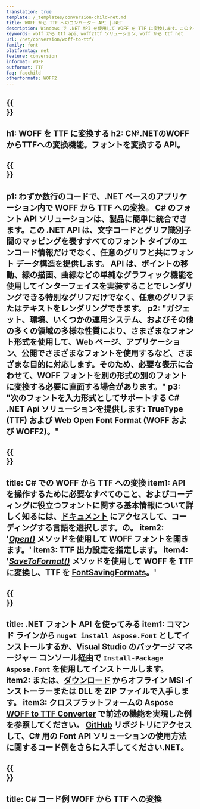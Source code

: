 ```yaml
---
translation: true
template: /_templates/conversion-child-net.md
title: WOFF から TTF へのコンバーター API |.NET
description: Windows で .NET API を使用して WOFF を TTF に変換します。このネイティブの WOFF から TTF へのフォント変換機能を独自のソリューションに統合します。
keywords: woff から ttf api、woff2ttf ソリューション、woff から ttf net
url: /net/conversion/woff-to-ttf/
family: font
platformtag: net
feature: conversion
informat: WOFF
outformat: TTF
faq: faqchild
otherformats: WOFF2
---
```


{{<section banner>}}
---
h1: WOFF を TTF に変換する
h2: C№.NETのWOFFからTTFへの変換機能。フォントを変換する API。
---

{{<section overview>}}
---
p1: わずか数行のコードで、.NET ベースのアプリケーション内で WOFF から TTF への変換。 С# のフォント API ソリューションは、製品に簡単に統合できます。この .NET API は、文字コードとグリフ識別子間のマッピングを表すすべてのフォント タイプのエンコード情報だけでなく、任意のグリフと共にフォント データ構造を提供します。 API は、ポイントの移動、線の描画、曲線などの単純なグラフィック機能を使用してインターフェイスを実装することでレンダリングできる特別なグリフだけでなく、任意のグリフまたはテキストをレンダリングできます。
p2: "ガジェット、環境、いくつかの運用システム、およびその他の多くの領域の多様な性質により、さまざまなフォント形式を使用して、Web ページ、アプリケーション、公開でさまざまなフォントを使用するなど、さまざまな目的に対応します。そのため、必要な表示に合わせて、WOFF フォントを別の形式の別のフォントに変換する必要に直面する場合があります。"
p3: "次のフォントを入力形式としてサポートする С# .NET Api ソリューションを提供します: TrueType (TTF) および Web Open Font Format (WOFF および WOFF2)。"
---

{{<section feature1>}}
---
title: C# での WOFF から TTF への変換
item1: API を操作するために必要なすべてのこと、およびコーディングに役立つフォントに関する基本情報について詳しく知るには、[ドキュメント](https://docs.aspose.com/font/) にアクセスして、コーディングする言語を選択します。の。
item2: '[*Open()*](https://reference.aspose.com/font/net/aspose.font/font/open/) メソッドを使用して WOFF フォントを開きます。'
item3: TTF 出力設定を指定します。
item4: '[*SaveToFormat()*](https://reference.aspose.com/font/net/aspose.font/font/savetoformat/) メソッドを使用して WOFF を TTF に変換し、TTF を [FontSavingFormats](https://reference.aspose.com/font/net/aspose.font/fontsavingformats/)。'
---

{{<section feature2>}}
---
title: .NET フォント API を使ってみる
item1: コマンド ラインから ```nuget install Aspose.Font``` としてインストールするか、Visual Studio のパッケージ マネージャー コンソール経由で ```Install-Package Aspose.Font``` を使用してインストールします。
item2: または、[ダウンロード](https://releases.aspose.com/font/net/) からオフライン MSI インストーラーまたは DLL を ZIP ファイルで入手します。
item3: クロスプラットフォームの Aspose [WOFF to TTF Converter](https://products.aspose.app/font/conversion/woff-to-ttf) で前述の機能を実現した例を参照してください。 [GitHub](https://github.com/aspose-font/Aspose.Font-Documentation/tree/master/net-examples) リポジトリにアクセスして、C# 用の Font API ソリューションの使用方法に関するコード例をさらに入手してください.NET。
---

{{<section codeexample>}}
---
title: C# コード例 WOFF から TTF への変換
---